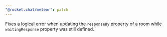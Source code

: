 ```yaml
---
"@rocket.chat/meteor": patch
---
```


Fixes a logical error when updating the `responseBy` property of a room while `waitingResponse` property was still defined.
